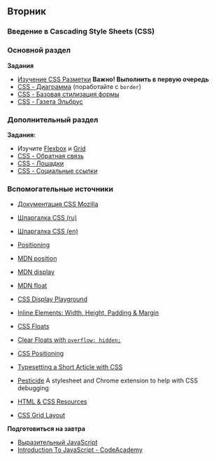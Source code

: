 ## Вторник


### Введение в Cascading Style Sheets (CSS)

### Основной раздел


**Задания**

- [Изучение CSS Разметки](http://ru.learnlayout.com/) **Важно! Выполнить в первую очередь**
- [CSS - Диаграмма](../../../../core-css-diagramm) (поработайте с `border`)
- [CSS - Базовая стилизация формы](../../../../core-css-form-styling)
- [CSS - Газета Эльбрус](../../../../core-css-newspaper)


### Дополнительный раздел

**Задания:**

- Изучите [Flexbox](https://www.w3schools.com/css/css3_flexbox.asp) и [Grid](https://www.w3schools.com/css/css_grid.asp)
- [CSS - Обратная связь](../../../../extra-css-feedback)
- [CSS - Лошадки](../../../../extra-css-horses)
- [CSS - Социальные ссылки](../../../../extra-css-social)


### Вспомогательные источники

- [Документация CSS Mozilla](https://developer.mozilla.org/ru/docs/Web/CSS)
- [Шпаргалка CSS (ru)](https://www.exlab.net/files/tools/sheets/css/css.png)
- [Шпаргалка CSS (en)](https://cdn.makeawebsitehub.com/wp-content/uploads/2016/05/css-cheat-sheet-2016-1.jpg)
- [Positioning](https://learn.shayhowe.com/advanced-html-css/detailed-css-positioning/)

- [MDN position](https://developer.mozilla.org/en-US/docs/Web/CSS/position)
- [MDN display](https://developer.mozilla.org/en-US/docs/Web/CSS/display)
- [MDN float](https://developer.mozilla.org/en-US/docs/Web/CSS/float)
- [CSS Display Playground](http://quirksmode.org/css/css2/display.html#link9)
- [Inline Elements: Width, Height, Padding & Margin](http://www.maxdesign.com.au/articles/inline/)
- [CSS Floats](http://alistapart.com/article/css-floats-101)
- [Clear Floats with `overflow: hidden;`](http://colinaarts.com/articles/the-magic-of-overflow-hidden/)
- [CSS Positioning](http://alistapart.com/article/css-positioning-101)
- [Typesetting a Short Article with CSS](https://medium.com/designed-thought/99033116fe92)
- [Pesticide](http://pesticide.io/) A stylesheet and Chrome extension to help with CSS debugging
- [HTML & CSS Resources](../resources/jenmyers_a6bb9ea6233c6c5a9edb.md)
- [CSS Grid Layout](https://caniuse.com/#feat=css-grid)


**Подготовиться на завтра**

- [Выразительный JavaScript](https://karmazzin.gitbooks.io/eloquentjavascript_ru/content/)
- [Introduction To JavaScript - CodeAcademy](https://www.codecademy.com/learn/introduction-to-javascript)
